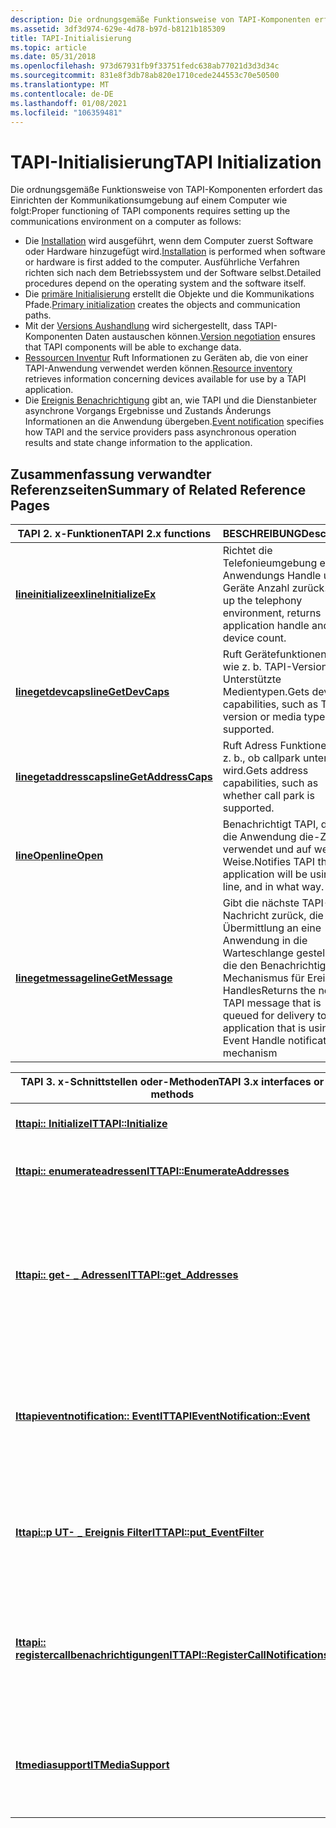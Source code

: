 ```yaml
---
description: Die ordnungsgemäße Funktionsweise von TAPI-Komponenten erfordert das Einrichten der Kommunikationsumgebung auf einem Computer.
ms.assetid: 3df3d974-629e-4d78-b97d-b8121b185309
title: TAPI-Initialisierung
ms.topic: article
ms.date: 05/31/2018
ms.openlocfilehash: 973d67931fb9f33751fedc638ab77021d3d3d34c
ms.sourcegitcommit: 831e8f3db78ab820e1710cede244553c70e50500
ms.translationtype: MT
ms.contentlocale: de-DE
ms.lasthandoff: 01/08/2021
ms.locfileid: "106359481"
---
```

# <a name="tapi-initialization"></a><span data-ttu-id="ded0a-103">TAPI-Initialisierung</span><span class="sxs-lookup"><span data-stu-id="ded0a-103">TAPI Initialization</span></span>

<span data-ttu-id="ded0a-104">Die ordnungsgemäße Funktionsweise von TAPI-Komponenten erfordert das Einrichten der Kommunikationsumgebung auf einem Computer wie folgt:</span><span class="sxs-lookup"><span data-stu-id="ded0a-104">Proper functioning of TAPI components requires setting up the communications environment on a computer as follows:</span></span>

-   <span data-ttu-id="ded0a-105">Die [Installation](installation.md) wird ausgeführt, wenn dem Computer zuerst Software oder Hardware hinzugefügt wird.</span><span class="sxs-lookup"><span data-stu-id="ded0a-105">[Installation](installation.md) is performed when software or hardware is first added to the computer.</span></span> <span data-ttu-id="ded0a-106">Ausführliche Verfahren richten sich nach dem Betriebssystem und der Software selbst.</span><span class="sxs-lookup"><span data-stu-id="ded0a-106">Detailed procedures depend on the operating system and the software itself.</span></span>
-   <span data-ttu-id="ded0a-107">Die [primäre Initialisierung](primary-initialization.md) erstellt die Objekte und die Kommunikations Pfade.</span><span class="sxs-lookup"><span data-stu-id="ded0a-107">[Primary initialization](primary-initialization.md) creates the objects and communication paths.</span></span>
-   <span data-ttu-id="ded0a-108">Mit der [Versions Aushandlung](version-negotiation.md) wird sichergestellt, dass TAPI-Komponenten Daten austauschen können.</span><span class="sxs-lookup"><span data-stu-id="ded0a-108">[Version negotiation](version-negotiation.md) ensures that TAPI components will be able to exchange data.</span></span>
-   <span data-ttu-id="ded0a-109">[Ressourcen Inventur](resource-inventory.md) Ruft Informationen zu Geräten ab, die von einer TAPI-Anwendung verwendet werden können.</span><span class="sxs-lookup"><span data-stu-id="ded0a-109">[Resource inventory](resource-inventory.md) retrieves information concerning devices available for use by a TAPI application.</span></span>
-   <span data-ttu-id="ded0a-110">Die [Ereignis Benachrichtigung](event-notification.md) gibt an, wie TAPI und die Dienstanbieter asynchrone Vorgangs Ergebnisse und Zustands Änderungs Informationen an die Anwendung übergeben.</span><span class="sxs-lookup"><span data-stu-id="ded0a-110">[Event notification](event-notification.md) specifies how TAPI and the service providers pass asynchronous operation results and state change information to the application.</span></span>

## <a name="summary-of-related-reference-pages"></a><span data-ttu-id="ded0a-111">Zusammenfassung verwandter Referenzseiten</span><span class="sxs-lookup"><span data-stu-id="ded0a-111">Summary of Related Reference Pages</span></span>



| <span data-ttu-id="ded0a-112">TAPI 2. x-Funktionen</span><span class="sxs-lookup"><span data-stu-id="ded0a-112">TAPI 2.x functions</span></span>                                        | <span data-ttu-id="ded0a-113">BESCHREIBUNG</span><span class="sxs-lookup"><span data-stu-id="ded0a-113">Description</span></span>                                                                                                                       |
|-----------------------------------------------------------|-----------------------------------------------------------------------------------------------------------------------------------|
| [<span data-ttu-id="ded0a-114">**lineinitializeex**</span><span class="sxs-lookup"><span data-stu-id="ded0a-114">**lineInitializeEx**</span></span>](/windows/win32/api/tapi/nf-tapi-lineinitializeexa)     | <span data-ttu-id="ded0a-115">Richtet die Telefonieumgebung ein, gibt Anwendungs Handle und Geräte Anzahl zurück.</span><span class="sxs-lookup"><span data-stu-id="ded0a-115">Sets up the telephony environment, returns application handle and device count.</span></span>                                                   |
| [<span data-ttu-id="ded0a-116">**linegetdevcaps**</span><span class="sxs-lookup"><span data-stu-id="ded0a-116">**lineGetDevCaps**</span></span>](/windows/win32/api/tapi/nf-tapi-linegetdevcaps)         | <span data-ttu-id="ded0a-117">Ruft Gerätefunktionen ab, wie z. b. TAPI-Version oder Unterstützte Medientypen.</span><span class="sxs-lookup"><span data-stu-id="ded0a-117">Gets device capabilities, such as TAPI version or media types supported.</span></span>                                                          |
| [<span data-ttu-id="ded0a-118">**linegetaddresscaps**</span><span class="sxs-lookup"><span data-stu-id="ded0a-118">**lineGetAddressCaps**</span></span>](/windows/win32/api/tapi/nf-tapi-linegetaddresscaps) | <span data-ttu-id="ded0a-119">Ruft Adress Funktionen ab, z. b., ob callpark unterstützt wird.</span><span class="sxs-lookup"><span data-stu-id="ded0a-119">Gets address capabilities, such as whether call park is supported.</span></span>                                                                |
| [<span data-ttu-id="ded0a-120">**lineOpen**</span><span class="sxs-lookup"><span data-stu-id="ded0a-120">**lineOpen**</span></span>](/windows/win32/api/tapi/nf-tapi-lineopen)                     | <span data-ttu-id="ded0a-121">Benachrichtigt TAPI, dass die Anwendung die-Zeile verwendet und auf welche Weise.</span><span class="sxs-lookup"><span data-stu-id="ded0a-121">Notifies TAPI that the application will be using the line, and in what way.</span></span>                                                       |
| [<span data-ttu-id="ded0a-122">**linegetmessage**</span><span class="sxs-lookup"><span data-stu-id="ded0a-122">**lineGetMessage**</span></span>](/windows/win32/api/tapi/nf-tapi-linegetmessage)         | <span data-ttu-id="ded0a-123">Gibt die nächste TAPI-Nachricht zurück, die für die Übermittlung an eine Anwendung in die Warteschlange gestellt wird, die den Benachrichtigungs Mechanismus für Ereignis Handles</span><span class="sxs-lookup"><span data-stu-id="ded0a-123">Returns the next TAPI message that is queued for delivery to an application that is using the Event Handle notification mechanism</span></span> |



 



| <span data-ttu-id="ded0a-124">TAPI 3. x-Schnittstellen oder-Methoden</span><span class="sxs-lookup"><span data-stu-id="ded0a-124">TAPI 3.x interfaces or methods</span></span>                                                | <span data-ttu-id="ded0a-125">BESCHREIBUNG</span><span class="sxs-lookup"><span data-stu-id="ded0a-125">Description</span></span>                                                                                                                                |
|-------------------------------------------------------------------------------|--------------------------------------------------------------------------------------------------------------------------------------------|
| [<span data-ttu-id="ded0a-126">**Ittapi:: Initialize**</span><span class="sxs-lookup"><span data-stu-id="ded0a-126">**ITTAPI::Initialize**</span></span>](/windows/desktop/api/tapi3if/nf-tapi3if-ittapi-initialize)                               | <span data-ttu-id="ded0a-127">Richtet eine Telefonieumgebung ein.</span><span class="sxs-lookup"><span data-stu-id="ded0a-127">Sets up telephony environment.</span></span>                                                                                                             |
| [<span data-ttu-id="ded0a-128">**Ittapi:: enumerateadressen**</span><span class="sxs-lookup"><span data-stu-id="ded0a-128">**ITTAPI::EnumerateAddresses**</span></span>](/windows/desktop/api/tapi3if/nf-tapi3if-ittapi-enumerateaddresses)               | <span data-ttu-id="ded0a-129">Listet aktuell verfügbare Adressen auf.</span><span class="sxs-lookup"><span data-stu-id="ded0a-129">Enumerates addresses currently available.</span></span>                                                                                                  |
| [<span data-ttu-id="ded0a-130">**Ittapi:: get- \_ Adressen**</span><span class="sxs-lookup"><span data-stu-id="ded0a-130">**ITTAPI::get\_Addresses**</span></span>](/windows/desktop/api/tapi3if/nf-tapi3if-ittapi-get_addresses)                        | <span data-ttu-id="ded0a-131">Erstellt eine Sammlung von Adressen, die derzeit verfügbar sind.</span><span class="sxs-lookup"><span data-stu-id="ded0a-131">Creates a collection of addresses currently available.</span></span> <span data-ttu-id="ded0a-132">Wird für Automatisierungs Client Anwendungen bereitgestellt, wie z. b. die in Visual Basic geschriebenen.</span><span class="sxs-lookup"><span data-stu-id="ded0a-132">Provided for Automation client applications, such as those written in Visual Basic.</span></span> |
| [<span data-ttu-id="ded0a-133">**Ittapieventnotification:: Event**</span><span class="sxs-lookup"><span data-stu-id="ded0a-133">**ITTAPIEventNotification::Event**</span></span>](/windows/desktop/api/Tapi3if/nf-tapi3if-ittapieventnotification-event)       | <span data-ttu-id="ded0a-134">Bestimmt die Antwort auf eine asynchrone Ereignis Benachrichtigung.</span><span class="sxs-lookup"><span data-stu-id="ded0a-134">Determines response to an asynchronous event notification.</span></span> <span data-ttu-id="ded0a-135">Implementiert von der Anwendung, die von TAPI aufgerufen wird.</span><span class="sxs-lookup"><span data-stu-id="ded0a-135">Implemented by the application, invoked by TAPI.</span></span>                                |
| [<span data-ttu-id="ded0a-136">**Ittapi::p UT- \_ Ereignis Filter**</span><span class="sxs-lookup"><span data-stu-id="ded0a-136">**ITTAPI::put\_EventFilter**</span></span>](/windows/desktop/api/tapi3if/nf-tapi3if-ittapi-put_eventfilter)                    | <span data-ttu-id="ded0a-137">Legt die Ereignis Filtermaske fest, die TAPI benachrichtigt, welche Ereignisse für die Anwendung erforderlich sind.</span><span class="sxs-lookup"><span data-stu-id="ded0a-137">Sets the event filter mask, which notifies TAPI which events the application requires.</span></span>                                                     |
| [<span data-ttu-id="ded0a-138">**Ittapi:: registercallbenachrichtigungen**</span><span class="sxs-lookup"><span data-stu-id="ded0a-138">**ITTAPI::RegisterCallNotifications**</span></span>](/windows/desktop/api/tapi3if/nf-tapi3if-ittapi-registercallnotifications) | <span data-ttu-id="ded0a-139">Weist TAPI an, die eingehenden Anwendungs Sitzungen für eine angegebene Adresse und einen Satz von Medientypen zu übergeben.</span><span class="sxs-lookup"><span data-stu-id="ded0a-139">Instructs TAPI to pass the application incoming sessions for a specified address and set of media types.</span></span>                                   |
| [<span data-ttu-id="ded0a-140">**Itmediasupport**</span><span class="sxs-lookup"><span data-stu-id="ded0a-140">**ITMediaSupport**</span></span>](/windows/desktop/api/tapi3if/nn-tapi3if-itmediasupport)                                      | <span data-ttu-id="ded0a-141">Ermöglicht es einer Anwendung, die Medien Unterstützungsfunktionen für eine Adresse zu ermitteln.</span><span class="sxs-lookup"><span data-stu-id="ded0a-141">Allows an application to discover the media support capabilities for an address.</span></span>                                                           |



 

 

 
